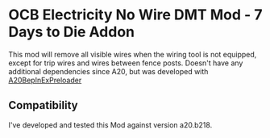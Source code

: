 # OCB Electricity No Wire DMT Mod - 7 Days to Die Addon

This mod will remove all visible wires when the wiring tool is not equipped,
except for trip wires and wires between fence posts. Doesn't have any additional
dependencies since A20, but was developed with [A20BepInExPreloader][1]

## Compatibility

I've developed and tested this Mod against version a20.b218.

[1]: https://github.com/OCB7D2D/A20BepInExPreloader